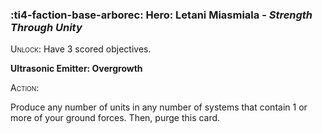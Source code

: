 ### :ti4-faction-base-arborec: **Hero**: Letani Miasmiala - _Strength Through Unity_

<span style="font-variant:small-caps;">Unlock</span>: Have 3 scored objectives.

**Ultrasonic Emitter: Overgrowth**

<span style="font-variant:small-caps;">Action</span>:

Produce any number of units in any number of systems that contain 1 or more of your ground forces. Then, purge this card.
